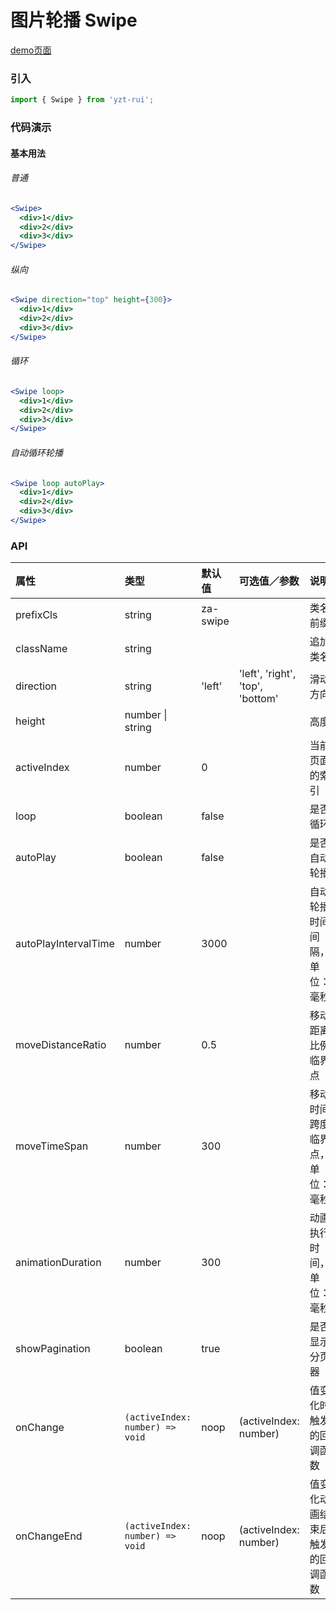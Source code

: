 # 图片轮播 Swipe

[demo页面](http://47.102.138.2/yui.mobile/#/swipe)

### 引入

```js
import { Swipe } from 'yzt-rui';
```

### 代码演示

#### 基本用法

###### 普通
```jsx
<Swipe>
  <div>1</div>
  <div>2</div>
  <div>3</div>
</Swipe>
```

###### 纵向
```jsx
<Swipe direction="top" height={300}>
  <div>1</div>
  <div>2</div>
  <div>3</div>
</Swipe>
```

###### 循环
```jsx
<Swipe loop>
  <div>1</div>
  <div>2</div>
  <div>3</div>
</Swipe>
```

###### 自动循环轮播
```jsx
<Swipe loop autoPlay>
  <div>1</div>
  <div>2</div>
  <div>3</div>
</Swipe>
```


### API

| 属性 | 类型 | 默认值 | 可选值／参数 | 说明 |
| :--- | :--- | :--- | :--- | :--- |
| prefixCls | string | za-swipe | | 类名前缀 |
| className | string | | | 追加类名 |
| direction | string | 'left' | 'left', 'right', 'top', 'bottom' | 滑动方向 |
| height | number &#124; string | | | 高度 |
| activeIndex | number | 0 | | 当前页面的索引 |
| loop | boolean | false | | 是否循环 |
| autoPlay | boolean | false | | 是否自动轮播 |
| autoPlayIntervalTime | number | 3000 | | 自动轮播时间间隔，单位：毫秒 |
| moveDistanceRatio | number | 0.5 | | 移动距离比例临界点 |
| moveTimeSpan | number | 300 | | 移动时间跨度临界点，单位：毫秒 |
| animationDuration | number | 300 | | 动画执行时间，单位：毫秒 |
| showPagination | boolean | true | | 是否显示分页器 |
| onChange | <code>(activeIndex: number) => void</code> | noop | \(activeIndex: number\) | 值变化时触发的回调函数 |
| onChangeEnd | <code>(activeIndex: number) => void</code> | noop | \(activeIndex: number\) | 值变化动画结束后触发的回调函数 |





